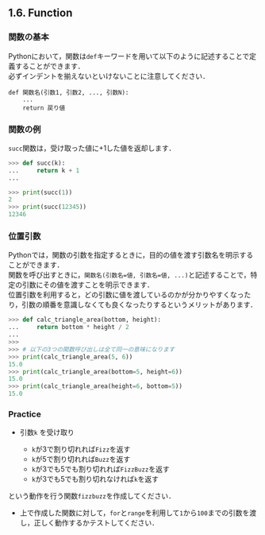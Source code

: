 ## 1.6. Function
### 関数の基本
Pythonにおいて，関数は`def`キーワードを用いて以下のように記述することで定義することができます．  
必ずインデントを揃えないといけないことに注意してください．

```
def 関数名(引数1, 引数2, ..., 引数N):
    ...
    return 戻り値

```

### 関数の例
`succ`関数は，受け取った値に+1した値を返却します．

```python
>>> def succ(k):
...     return k + 1
... 

>>> print(succ(1))
2
>>> print(succ(12345))
12346
```

### 位置引数
Pythonでは，関数の引数を指定するときに，目的の値を渡す引数名を明示することができます．  
関数を呼び出すときに，`関数名(引数名=値, 引数名=値, ...)`と記述することで，特定の引数にその値を渡すことを明示できます．  
位置引数を利用すると，どの引数に値を渡しているのかが分かりやすくなったり，引数の順番を意識しなくても良くなったりするというメリットがあります．

```python
>>> def calc_triangle_area(bottom, height):
...     return bottom * height / 2
... 
>>>
>>> # 以下の3つの関数呼び出しは全て同一の意味になります
>>> print(calc_triangle_area(5, 6))
15.0
>>> print(calc_triangle_area(bottom=5, height=6))
15.0
>>> print(calc_triangle_area(height=6, bottom=5))
15.0
```

### Practice
- 引数`k` を受け取り

    - `k`が3で割り切れれば`Fizz`を返す
    - `k`が5で割り切れれば`Buzz`を返す
    - `k`が3でも5でも割り切れれば`FizzBuzz`を返す
    - `k`が3でも5でも割り切れなければ`k`を返す

という動作を行う関数`fizzbuzz`を作成してください．

- 上で作成した関数に対して，`for`と`range`を利用して`1`から`100`までの引数を渡し，正しく動作するかテストしてください．
